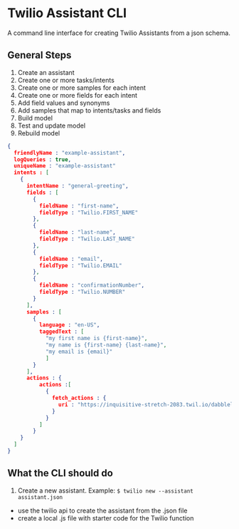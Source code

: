 # Twilio Assistant CLI

A command line interface for creating Twilio Assistants from a json schema. 

## General Steps
1. Create an assistant
2. Create one or more tasks/intents
3. Create one or more samples for each intent
4. Create one or more fields for each intent
5. Add field values and synonyms
6. Add samples that map to intents/tasks and fields
7. Build model
8. Test and update model
9. Rebuild model

```json
{
  friendlyName : "example-assistant",
  logQueries : true,
  uniqueName : "example-assistant"
  intents : [
    {
      intentName : "general-greeting",
      fields : [
        {
          fieldName : "first-name",
          fieldType : "Twilio.FIRST_NAME"
        },
        {
          fieldName : "last-name",
          fieldType : "Twilio.LAST_NAME"
        },
        {
          fieldName : "email",
          fieldType : "Twilio.EMAIL"
        },
        {
          fieldName : "confirmationNumber",
          fieldType : "Twilio.NUMBER"
        }        
      ],
      samples : [
        {
          language : "en-US",
          taggedText : [
            "my first name is {first-name}",
            "my name is {first-name} {last-name}",
            "my email is {email}"
            ]
        }               
      ],
      actions : {
          actions :[
            {
              fetch_actions : {
                uri : "https://inquisitive-stretch-2083.twil.io/dabblelabtestbot"
              }
            }
          ]
        }
    }
  ]
}
```

## What the CLI should do

1. Create a new assistant. Example: `$ twilio new --assistant assistant.json`
 - use the twilio api to create the assistant from the .json file
 - create a local .js file with starter code for the Twilio function